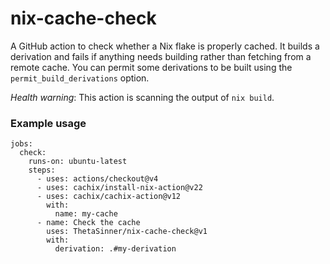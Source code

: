 # nix-cache-check

A GitHub action to check whether a Nix flake is properly cached. It builds
a derivation and fails if anything needs building rather than fetching
from a remote cache. You can permit some derivations to be built using the
`permit_build_derivations` option.

_Health warning_: This action is scanning the output of `nix build`.

### Example usage

```
jobs:
  check:
    runs-on: ubuntu-latest
    steps:
      - uses: actions/checkout@v4
      - uses: cachix/install-nix-action@v22
      - uses: cachix/cachix-action@v12
        with:
          name: my-cache
      - name: Check the cache
        uses: ThetaSinner/nix-cache-check@v1
        with:
          derivation: .#my-derivation
```
